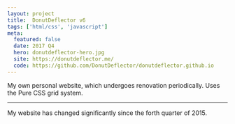 ```yaml
---
layout: project
title:  DonutDeflector v6
tags: ['html/css', 'javascript']
meta:
  featured: false
  date: 2017 Q4
  hero: donutdeflector-hero.jpg
  site: https://donutdeflector.me/
  code: https://github.com/DonutDeflector/donutdeflector.github.io
---
```


My own personal website, which undergoes renovation
periodically. Uses the Pure CSS grid system.

---

My website has changed significantly since the forth quarter of 2015.
